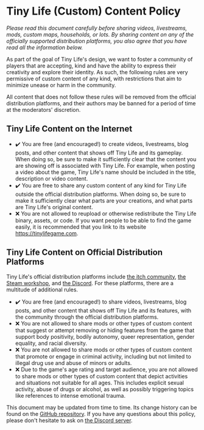 # Tiny Life (Custom) Content Policy

*Please read this document carefully before sharing videos, livestreams, mods, custom maps, households, or lots. By sharing content on any of the officially supported distribution platforms, you also agree that you have read all the information below.*

As part of the goal of Tiny Life's design, we want to foster a community of players that are accepting, kind and have the ability to express their creativity and explore their identity. As such, the following rules are very permissive of custom content of any kind, with restrictions that aim to minimize unease or harm in the community.

All content that does not follow these rules will be removed from the official distribution platforms, and their authors may be banned for a period of time at the moderators' discretion.

## Tiny Life Content on the Internet
- ✔️ You are free (and encouraged!) to create videos, livestreams, blog posts, and other content that shows off Tiny Life and its gameplay. When doing so, be sure to make it sufficiently clear that the content you are showing off is associated with Tiny Life. For example, when posting a video about the game, Tiny Life's name should be included in the title, description or video content.
- ✔️ You are free to share any custom content of any kind for Tiny Life outside the official distribution platforms. When doing so, be sure to make it sufficiently clear what parts are your creations, and what parts are Tiny Life's original content.
- ❌ You are not allowed to reupload or otherwise redistribute the Tiny Life binary, assets, or code. If you want people to be able to find the game easily, it is recommended that you link to its website https://tinylifegame.com.

## Tiny Life Content on Official Distribution Platforms
Tiny Life's official distribution platforms include [the itch community](https://ellpeck.itch.io/tiny-life/community), [the Steam workshop](https://store.steampowered.com/app/1651490/Tiny_Life/), and [the Discord](https://ellpeck.de/discord). For these platforms, there are a multitude of additional rules.
- ✔️ You are free (and encouraged!) to share videos, livestreams, blog posts, and other content that shows off Tiny Life and its features, with the community through the official distribution platforms.
- ❌ You are not allowed to share mods or other types of custom content that suggest or attempt removing or hiding features from the game that support body positivity, bodily autonomy, queer representation, gender equality, and racial diversity.
- ❌ You are not allowed to share mods or other types of custom content that promote or engage in criminal activity, including but not limited to illegal drug use and abuse of minors or adults.
- ❌ Due to the game's age rating and target audience, you are not allowed to share mods or other types of custom content that depict activities and situations not suitable for all ages. This includes explicit sexual activity, abuse of drugs or alcohol, as well as possibly triggering topics like references to intense emotional trauma.

This document may be updated from time to time. Its change history can be found on the [GitHub repository](https://github.com/Ellpeck/TinyLifeWeb/commits/main/docs/articles/content_policy.md). If you have any questions about this policy, please don't hesitate to ask on [the Discord server](https://ellpeck.de/discord).
